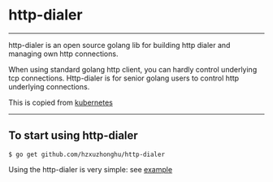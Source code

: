 # http-dialer

---

http-dialer is an open source golang lib for building http dialer and managing own http connections.

When using standard golang http client, you can hardly control underlying tcp connections.
Http-dialer is for senior golang users to control http underlying connections.

This is copied from [kubernetes](https://github.com/kubernetes/client-go/tree/master/util/connrota)

---

## To start using http-dialer


```
$ go get github.com/hzxuzhonghu/http-dialer
```

Using the http-dialer is very simple: see [example](https://github.com/hzxuzhonghu/http-dialer/example)
